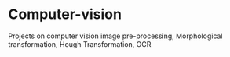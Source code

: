 # Computer-vision

Projects on computer vision
image pre-processing,
Morphological transformation,
Hough Transformation,
OCR


